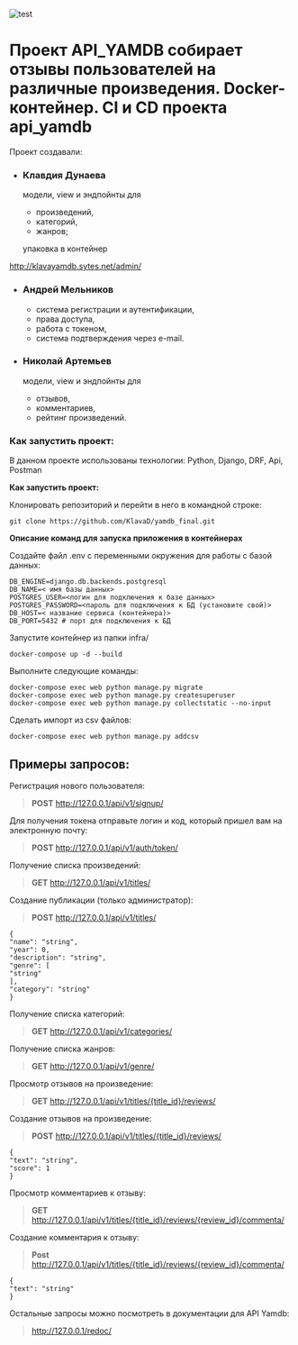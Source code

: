 ![test](https://github.com/KlavaD/yamdb_final/actions/workflows/yamdb_workflow.yml/badge.svg)
# Проект API_YAMDB собирает отзывы пользователей на различные произведения. Docker-контейнер. CI и CD проекта api_yamdb
Проект создавали:
* ### Клавдия Дунаева
  модели, view и эндпойнты для
  * произведений,
  * категорий,
  * жанров;
  
  упаковка в контейнер

http://klavayamdb.sytes.net/admin/

* ### Андрей Мельников
  * система регистрации и аутентификации,
  * права доступа,
  * работа с токеном,
  * система подтверждения через e-mail.

* ### Николай Артемьев
  модели, view и эндпойнты для
  * отзывов,
  * комментариев,
  * рейтинг произведений.
### Как запустить проект:

В данном проекте использованы технологии:
Python, Django, DRF, Api, Postman

**Как запустить проект:**

Клонировать репозиторий и перейти в него в командной строке:

```
git clone https://github.com/KlavaD/yamdb_final.git
```

**Описание команд для запуска приложения в контейнерах**

Создайте файл .env с переменными окружения для работы с базой данных:
```
DB_ENGINE=django.db.backends.postgresql
DB_NAME=< имя базы данных>
POSTGRES_USER=<логин для подключения к базе данных>
POSTGRES_PASSWORD=<пароль для подключения к БД (установите свой)>
DB_HOST=< название сервиса (контейнера)>
DB_PORT=5432 # порт для подключения к БД 
```
Запустите контейнер из папки infra/
```
docker-compose up -d --build
```

Выполните следующие команды:
```
docker-compose exec web python manage.py migrate
docker-compose exec web python manage.py createsuperuser
docker-compose exec web python manage.py collectstatic --no-input
```
Сделать импорт из csv файлов:

```
docker-compose exec web python manage.py addcsv
```


## Примеры запросов: ##
Регистрация нового пользователя:
>**POST** http://127.0.0.1/api/v1/signup/

Для получения токена отправьте логин и код, который пришел вам на электронную почту:
>**POST** http://127.0.0.1/api/v1/auth/token/

Получение списка произведений:
>**GET** http://127.0.0.1/api/v1/titles/

Создание публикации (только администратор):
>**POST** http://127.0.0.1/api/v1/titles/
> 
```
{
"name": "string",
"year": 0,
"description": "string",
"genre": [
"string"
],
"category": "string"
}
```

Получение списка категорий:
>**GET** http://127.0.0.1/api/v1/categories/

Получение списка жанров:
>**GET** http://127.0.0.1/api/v1/genre/

Просмотр отзывов на произведение:
>**GET** http://127.0.0.1/api/v1/titles/{title_id}/reviews/

Создание отзывов на произведение:
>**POST** http://127.0.0.1/api/v1/titles/{title_id}/reviews/
```
{
"text": "string",
"score": 1
}
```

Просмотр комментариев к отзыву:
>**GET** http://127.0.0.1/api/v1/titles/{title_id}/reviews/{review_id}/commenta/

Создание комментария к отзыву:
>**Post** http://127.0.0.1/api/v1/titles/{title_id}/reviews/{review_id}/commenta/
```
{
"text": "string"
}
```
Остальные запросы можно посмотреть в документации для API Yamdb:
> http://127.0.0.1/redoc/
